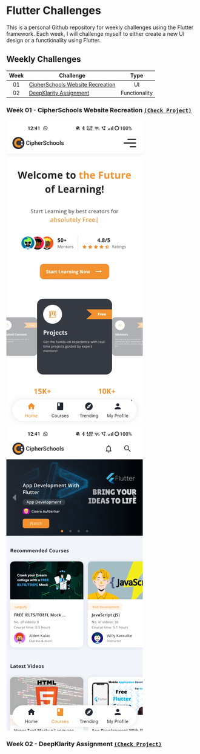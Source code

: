 # Flutter Challenges

This is a personal Github repository for weekly challenges using the Flutter framework. Each week, I will challenge myself to either create a new UI design or a functionality using Flutter.


## Weekly Challenges
| Week | Challenge | Type |
| :---: | --- | :---: |
| 01 | [CipherSchools Website Recreation](https://github.com/rondey84/flutter-challenges#week-01---cipherschools-website-recreation-check-project) | UI |
| 02 | [DeepKlarity Assignment](https://github.com/rondey84/flutter-challenges#week-02---deepklarity-assignment-check-project) | Functionality |

### Week 01 - CipherSchools Website Recreation [`(Check Project)`](https://github.com/rondey84/flutter-challenges/tree/main/week_01_cipherschools_recreate)
![](week_01_cipherschools_recreate/README/image/Home_001.jpg) ![](week_01_cipherschools_recreate/README/image/Courses_001.jpg)

### Week 02 - DeepKlarity Assignment [`(Check Project)`](https://github.com/rondey84/flutter-challenges/tree/main/week_01_cipherschools_recreate)
